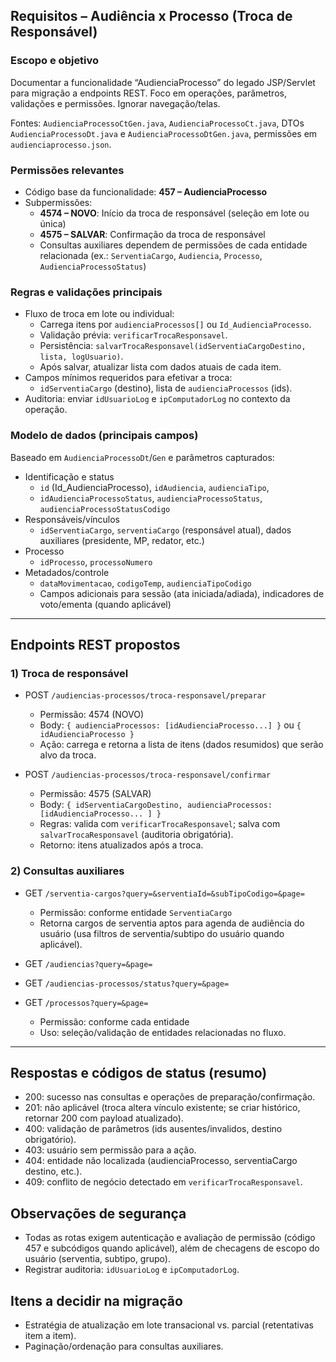 ## Requisitos – Audiência x Processo (Troca de Responsável)

### Escopo e objetivo
Documentar a funcionalidade “AudienciaProcesso” do legado JSP/Servlet para migração a endpoints REST. Foco em operações, parâmetros, validações e permissões. Ignorar navegação/telas.

Fontes: `AudienciaProcessoCtGen.java`, `AudienciaProcessoCt.java`, DTOs `AudienciaProcessoDt.java` e `AudienciaProcessoDtGen.java`, permissões em `audienciaprocesso.json`.

### Permissões relevantes
- Código base da funcionalidade: **457 – AudienciaProcesso**
- Subpermissões:
  - **4574 – NOVO**: Início da troca de responsável (seleção em lote ou única)
  - **4575 – SALVAR**: Confirmação da troca de responsável
  - Consultas auxiliares dependem de permissões de cada entidade relacionada (ex.: `ServentiaCargo`, `Audiencia`, `Processo`, `AudienciaProcessoStatus`)

### Regras e validações principais
- Fluxo de troca em lote ou individual:
  - Carrega itens por `audienciaProcessos[]` ou `Id_AudienciaProcesso`.
  - Validação prévia: `verificarTrocaResponsavel`.
  - Persistência: `salvarTrocaResponsavel(idServentiaCargoDestino, lista, logUsuario)`.
  - Após salvar, atualizar lista com dados atuais de cada item.
- Campos mínimos requeridos para efetivar a troca:
  - `idServentiaCargo` (destino), lista de `audienciaProcessos` (ids).
- Auditoria: enviar `idUsuarioLog` e `ipComputadorLog` no contexto da operação.

### Modelo de dados (principais campos)
Baseado em `AudienciaProcessoDt`/`Gen` e parâmetros capturados:
- Identificação e status
  - `id` (Id_AudienciaProcesso), `idAudiencia`, `audienciaTipo`,
  - `idAudienciaProcessoStatus`, `audienciaProcessoStatus`, `audienciaProcessoStatusCodigo`
- Responsáveis/vínculos
  - `idServentiaCargo`, `serventiaCargo` (responsável atual), dados auxiliares (presidente, MP, redator, etc.)
- Processo
  - `idProcesso`, `processoNumero`
- Metadados/controle
  - `dataMovimentacao`, `codigoTemp`, `audienciaTipoCodigo`
  - Campos adicionais para sessão (ata iniciada/adiada), indicadores de voto/ementa (quando aplicável)

---

## Endpoints REST propostos

### 1) Troca de responsável
- POST `/audiencias-processos/troca-responsavel/preparar`
  - Permissão: 4574 (NOVO)
  - Body: `{ audienciaProcessos: [idAudienciaProcesso...] }` ou `{ idAudienciaProcesso }`
  - Ação: carrega e retorna a lista de itens (dados resumidos) que serão alvo da troca.

- POST `/audiencias-processos/troca-responsavel/confirmar`
  - Permissão: 4575 (SALVAR)
  - Body: `{ idServentiaCargoDestino, audienciaProcessos: [idAudienciaProcesso... ] }`
  - Regras: valida com `verificarTrocaResponsavel`; salva com `salvarTrocaResponsavel` (auditoria obrigatória).
  - Retorno: itens atualizados após a troca.

### 2) Consultas auxiliares
- GET `/serventia-cargos?query=&serventiaId=&subTipoCodigo=&page=`
  - Permissão: conforme entidade `ServentiaCargo`
  - Retorna cargos de serventia aptos para agenda de audiência do usuário (usa filtros de serventia/subtipo do usuário quando aplicável).

- GET `/audiencias?query=&page=`
- GET `/audiencias-processos/status?query=&page=`
- GET `/processos?query=&page=`
  - Permissão: conforme cada entidade
  - Uso: seleção/validação de entidades relacionadas no fluxo.

---

## Respostas e códigos de status (resumo)
- 200: sucesso nas consultas e operações de preparação/confirmação.
- 201: não aplicável (troca altera vínculo existente; se criar histórico, retornar 200 com payload atualizado).
- 400: validação de parâmetros (ids ausentes/invalidos, destino obrigatório).
- 403: usuário sem permissão para a ação.
- 404: entidade não localizada (audienciaProcesso, serventiaCargo destino, etc.).
- 409: conflito de negócio detectado em `verificarTrocaResponsavel`.

## Observações de segurança
- Todas as rotas exigem autenticação e avaliação de permissão (código 457 e subcódigos quando aplicável), além de checagens de escopo do usuário (serventia, subtipo, grupo).
- Registrar auditoria: `idUsuarioLog` e `ipComputadorLog`.

## Itens a decidir na migração
- Estratégia de atualização em lote transacional vs. parcial (retentativas item a item).
- Paginação/ordenação para consultas auxiliares.


